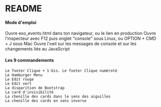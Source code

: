 # README 

#### Mode d'emploi

Ouvre exo_events.html dans ton navigateur, ou le lien en production
Ouvre l'inspecteur avec F12 puis onglet "console" sous Linux, ou OPTION + CMD + J sous Mac
Ouvre l'oeil sur les messages de console et sur les changements liés au JavaScript

#### Les 9 commandements

    Le footer Clique + 1-bis. Le footer Clique numéroté
    Le Hamburger Menu
    Le Edit rouge
    Le Edit vert
    La disparition de Bootstrap
    La card d'invisibilité
    La chenille des cards dans le sens des aiguilles
    La chenille des cards en sens inverse